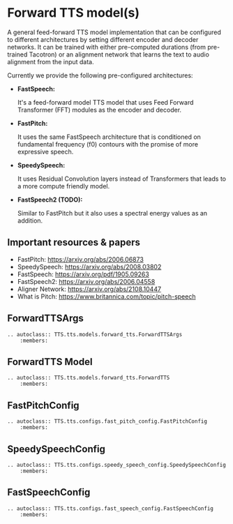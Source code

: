 # Forward TTS model(s)

A general feed-forward TTS model implementation that can be configured to different architectures by setting different
encoder and decoder networks. It can be trained with either pre-computed durations (from pre-trained Tacotron) or
an alignment network that learns the text to audio alignment from the input data.

Currently we provide the following pre-configured architectures:

- **FastSpeech:**

    It's a feed-forward model TTS model that uses Feed Forward Transformer (FFT) modules as the encoder and decoder.

- **FastPitch:**

    It uses the same FastSpeech architecture that is conditioned on fundamental frequency (f0) contours with the
    promise of more expressive speech.

- **SpeedySpeech:**

    It uses Residual Convolution layers instead of Transformers that leads to a more compute friendly model.

- **FastSpeech2 (TODO):**

    Similar to FastPitch but it also uses a spectral energy values as an addition.

## Important resources & papers
- FastPitch: https://arxiv.org/abs/2006.06873
- SpeedySpeech: https://arxiv.org/abs/2008.03802
- FastSpeech: https://arxiv.org/pdf/1905.09263
- FastSpeech2: https://arxiv.org/abs/2006.04558
- Aligner Network: https://arxiv.org/abs/2108.10447
- What is Pitch: https://www.britannica.com/topic/pitch-speech


## ForwardTTSArgs
```{eval-rst}
.. autoclass:: TTS.tts.models.forward_tts.ForwardTTSArgs
    :members:
```

## ForwardTTS Model
```{eval-rst}
.. autoclass:: TTS.tts.models.forward_tts.ForwardTTS
    :members:
```

## FastPitchConfig
```{eval-rst}
.. autoclass:: TTS.tts.configs.fast_pitch_config.FastPitchConfig
    :members:
```

## SpeedySpeechConfig
```{eval-rst}
.. autoclass:: TTS.tts.configs.speedy_speech_config.SpeedySpeechConfig
    :members:
```

## FastSpeechConfig
```{eval-rst}
.. autoclass:: TTS.tts.configs.fast_speech_config.FastSpeechConfig
    :members:
```
